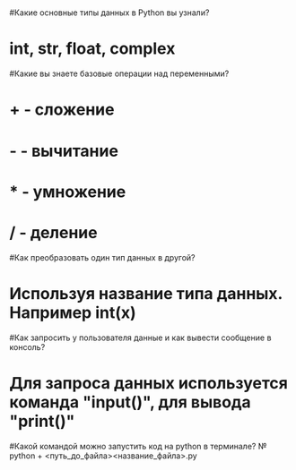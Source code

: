 #
#Какие основные типы данных в Python вы узнали?
# int, str, float, complex
#Какие вы знаете базовые операции над переменными?
# + - сложение
# - - вычитание
# * - умножение
# / - деление
#Как преобразовать один тип данных в другой?
# Используя название типа данных. Например int(x)
#Как запросить у пользователя данные и как вывести сообщение в консоль?
# Для запроса данных используется команда "input()", для вывода "print()"
#Какой командой можно запустить код на python в терминале?
№  python + <путь_до_файла>\<название_файла>.py

